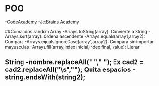 # POO

-[CodeAcademy](https://www.codecademy.com/courses/learn-java)
-[JetBrains Academy](https://hyperskill.org/curriculum)

##Comandos random
Array
-Arrays.toString(array): Convierte a String
-Arrays.sort(array): Ordena ascendente
-Arrays.equals(array1,array2): Compara
-Arrays.equalsIgnoreCase(array1,array2): Compara sin importar mayusculas
-Arrays.fill(array,index inicial,index final, value): Llenar

String
-nombre.replaceAll(" "," "); Ex cad2 = cad2.replaceAll("\\s",""); Quita espacios
-string.endsWith(string2);
-